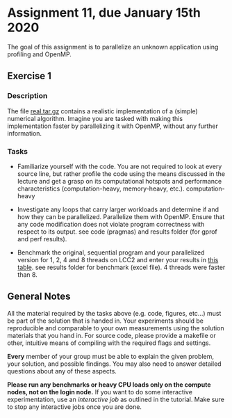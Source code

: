 # Assignment 11, due January 15th 2020

The goal of this assignment is to parallelize an unknown application using profiling and OpenMP.

## Exercise 1

### Description

The file [real.tar.gz](real.tar.gz) contains a realistic implementation of a (simple) numerical algorithm. Imagine you are tasked with making this implementation faster by parallelizing it with OpenMP, without any further information.

### Tasks

- Familiarize yourself with the code. You are not required to look at every source line, but rather profile the code using the means discussed in the lecture and get a grasp on its computational hotspots and performance characteristics (computation-heavy, memory-heavy, etc.).
computation-heavy

- Investigate any loops that carry larger workloads and determine if and how they can be parallelized. Parallelize them with OpenMP. Ensure that any code modification does not violate program correctness with respect to its output.
see code (pragmas) and results folder (for gprof and perf results). 

- Benchmark the original, sequential program and your parallelized version for 1, 2, 4 and 8 threads on LCC2 and enter your results in [this table](https://docs.google.com/spreadsheets/d/1hLTIc-VlzBOBrlZY2cSt1RIKc376UYyOLge2QcnJ7sQ/edit?usp=sharing).
see results folder for benchmark (excel file). 4 threads were faster than 8.

## General Notes

All the material required by the tasks above (e.g. code, figures, etc...) must be part of the solution that is handed in. Your experiments should be reproducible and comparable to your own measurements using the solution materials that you hand in. For source code, please provide a makefile or other, intuitive means of compiling with the required flags and settings.

**Every** member of your group must be able to explain the given problem, your solution, and possible findings. You may also need to answer detailed questions about any of these aspects.

**Please run any benchmarks or heavy CPU loads only on the compute nodes, not on the login node.**
If you want to do some interactive experimentation, use an *interactive job* as outlined in the tutorial. Make sure to stop any interactive jobs once you are done.
